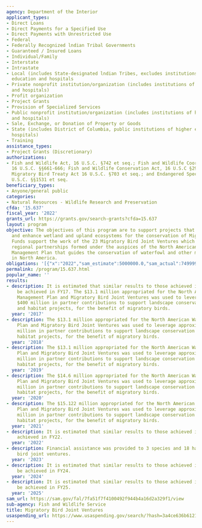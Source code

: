 ```yaml
---
agency: Department of the Interior
applicant_types:
- Direct Loans
- Direct Payments for a Specified Use
- Direct Payments with Unrestricted Use
- Federal
- Federally Recognized lndian Tribal Governments
- Guaranteed / Insured Loans
- Individual/Family
- Interstate
- Intrastate
- Local (includes State-designated lndian Tribes, excludes institutions of higher
  education and hospitals
- Private nonprofit institution/organization (includes institutions of higher education
  and hospitals)
- Profit organization
- Project Grants
- Provision of Specialized Services
- Public nonprofit institution/organization (includes institutions of higher education
  and hospitals)
- Sale, Exchange, or Donation of Property or Goods
- State (includes District of Columbia, public institutions of higher education and
  hospitals)
- Training
assistance_types:
- Project Grants (Discretionary)
authorizations:
- Fish and Wildlife Act, 16 U.S.C. §742 et seq.; Fish and Wildlife Coordination Act,
  16 U.S.C. §§661-666; Fish and Wildlife Conservation Act, 16 U.S.C §2901 et seq.;
  Migratory Bird Treaty Act 16 U.S.C. §703 et seq.; and Endangered Species Act, 16
  U.S.C. §§1531 et seq.
beneficiary_types:
- Anyone/general public
categories:
- Natural Resources - Wildlife Research and Preservation
cfda: '15.637'
fiscal_year: '2022'
grants_url: https://grants.gov/search-grants?cfda=15.637
layout: program
objective: The objectives of this program are to support projects that protect, restore,
  and enhance wetland and upland ecosystems for the conservation of Migratory Birds.
  Funds support the work of the 23 Migratory Bird Joint Ventures which are independent
  regional partnerships formed under the auspices of the North American Waterfowl
  Management Plan that guides the conservation of waterfowl and other migratory birds
  in North America.
obligations: '[{"x":"2022","sam_estimate":5000000.0,"sam_actual":7499998.0,"usa_spending_actual":11083105.030000001},{"x":"2023","sam_estimate":4999999.0,"sam_actual":13739869.0,"usa_spending_actual":13687925.010000002},{"x":"2024","sam_estimate":15900000.0,"sam_actual":0.0,"usa_spending_actual":16143456.530000001}]'
permalink: /program/15.637.html
popular_name: ''
results:
- description: It is estimated that similar results to those achieved in FY16 will
    be achieved in FY17. The $13.1 million appropriated for the North American Waterfowl
    Management Plan and Migratory Bird Joint Ventures was used to leverage approximately
    $400 million in partner contributions to support landscape conservation planning,
    and habitat projects, for the benefit of migratory birds.
  year: '2017'
- description: The $13.1 million appropriated for the North American Waterfowl Management
    Plan and Migratory Bird Joint Ventures was used to leverage approximately $500
    million in partner contributions to support landscape conservation planning, and
    habitat projects, for the benefit of migratory birds.
  year: '2018'
- description: The $13.1 million appropriated for the North American Waterfowl Management
    Plan and Migratory Bird Joint Ventures was used to leverage approximately $500
    million in partner contributions to support landscape conservation planning, and
    habitat projects, for the benefit of migratory birds.
  year: '2019'
- description: The $14.6 million appropriated for the North American Waterfowl Management
    Plan and Migratory Bird Joint Ventures was used to leverage approximately $560
    million in partner contributions to support landscape conservation planning, and
    habitat projects, for the benefit of migratory birds.
  year: '2020'
- description: The $15.122 million appropriated for the North American Waterfowl Management
    Plan and Migratory Bird Joint Ventures was used to leverage approximately $540
    million in partner contributions to support landscape conservation planning, and
    habitat projects, for the benefit of migratory birds.
  year: '2021'
- description: It is estimated that similar results to those achieved in FY21 were
    achieved in FY22.
  year: '2022'
- description: Financial assistance was provided to 3 species and 18 habitat migratory
    bird joint ventures.
  year: '2023'
- description: It is estimated that similar results to those achieved in FY23 will
    be achieved in FY24.
  year: '2024'
- description: It is estimated that similar results to those achieved in FY24 will
    be achieved in FY25.
  year: '2025'
sam_url: https://sam.gov/fal/7fa51f7f4100492f944b4a16d2a329f1/view
sub-agency: Fish and Wildlife Service
title: Migratory Bird Joint Ventures
usaspending_url: https://www.usaspending.gov/search/?hash=3a4ce636b6121311bfa4d4a00ee47570
---
```


